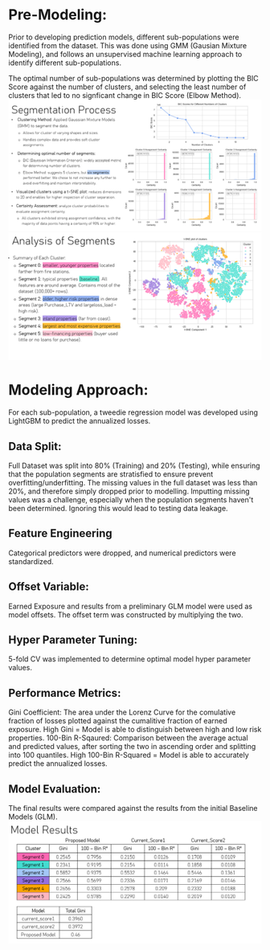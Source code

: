 # Pre-Modeling:
Prior to developing prediction models, different sub-populations were identified from the dataset. This was done using GMM (Gausian Mixture Modeling), and follows an unsupervised machine learning approach to identify different sub-populations.

The optimal number of sub-populations was determined by plotting the BIC Score against the number of clusters, and selecting the least number of clusters that led to no signficant change in BIC Score (Elbow Method). 
![Segmentation](/assets/Segmentation.PNG)
![Segmentation Analysis](/assets/anal_segments.PNG)

# Modeling Approach:
For each sub-population, a tweedie regression model was developed using LightGBM to predict the annualized losses. 

## Data Split:

Full Dataset was split into 80% (Training) and 20% (Testing), while ensuring that the population segments are stratisfied to ensure prevent overfitting/underfitting. 
The missing values in the full dataset was less than 20%, and therefore simply dropped prior to modelling. Imputting missing values was a challenge, especially when the population segments haven't been determined. Ignoring this would lead to testing data leakage. 

## Feature Engineering
Categorical predictors were dropped, and numerical predictors were standardized. 

## Offset Variable:
Earned Exposure and results from a preliminary GLM model were used as model offsets. The offset term was constructed by multiplying the two. 

## Hyper Parameter Tuning:
5-fold CV was implemented to determine optimal model hyper parameter values. 

## Performance Metrics:
Gini Coefficient: The area under the Lorenz Curve for the comulative fraction of losses plotted against the cumalitive fraction of earned exposure. High Gini = Model is able to distinguish between high and low risk properties. 
100-Bin R-Sqaured: Comparison between the average actual and predicted values, after sorting the two in ascending order and splitting into 100 quantiles. High 100-Bin R-Squared = Model is able to accurately predict the annualized losses. 

## Model Evaluation:
The final results were compared against the results from the initial Baseline Models (GLM). 
![Results](/assets/results.PNG)





